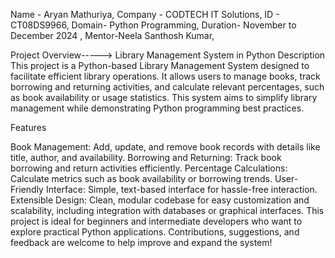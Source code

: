 Name - Aryan Mathuriya, 
Company - CODTECH IT Solutions,
ID - CT08DS9966,
Domain- Python Programming, 
Duration- November to December 2024 ,
Mentor-Neela Santhosh Kumar,

Project Overview-----> Library Management System in Python
Description
This project is a Python-based Library Management System designed to facilitate efficient library operations. It allows users to manage books, track borrowing and returning activities, and calculate relevant percentages, such as book availability or usage statistics. This system aims to simplify library management while demonstrating Python programming best practices.

Features

Book Management: Add, update, and remove book records with details like title, author, and availability.
Borrowing and Returning: Track book borrowing and return activities efficiently.
Percentage Calculations: Calculate metrics such as book availability or borrowing trends.
User-Friendly Interface: Simple, text-based interface for hassle-free interaction.
Extensible Design: Clean, modular codebase for easy customization and scalability, including integration with databases or graphical interfaces.
This project is ideal for beginners and intermediate developers who want to explore practical Python applications. Contributions, suggestions, and feedback are welcome to help improve and expand the system!






